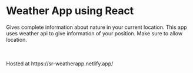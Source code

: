 <h1>Weather App using React</h1>
<p>Gives complete information about nature in your current location. This app uses weather api to give information of your position. Make sure to allow location.</p>
<br><br>
Hosted at https://sr-weatherapp.netlify.app/
